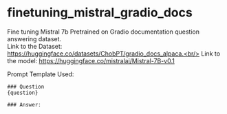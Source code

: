# finetuning_mistral_gradio_docs
Fine tuning Mistral 7b Pretrained on Gradio documentation question answering dataset.<br/>
Link to the Dataset: https://huggingface.co/datasets/ChobPT/gradio_docs_alpaca.<br/>
Link to the model: https://huggingface.co/mistralai/Mistral-7B-v0.1 <br/>

Prompt Template Used:<br/>
```
### Question
{question}

### Answer:
```
